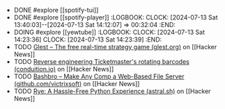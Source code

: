 - DONE #explore [[spotify-tui]]
- DONE #explore [[spotify-player]]
  :LOGBOOK:
  CLOCK: [2024-07-13 Sat 13:40:03]--[2024-07-13 Sat 14:12:07] =>  00:32:04
  :END:
- DOING #explore [[yewtube]]
  :LOGBOOK:
  CLOCK: [2024-07-13 Sat 14:23:36]
  CLOCK: [2024-07-13 Sat 14:23:39]
  :END:
- TODO [Glest – The free real-time strategy game (glest.org)](https://news.ycombinator.com/item?id=40910122) on [[Hacker News]]
- TODO [Reverse engineering Ticketmaster's rotating barcodes (conduition.io)](https://news.ycombinator.com/item?id=40906148) on [[Hacker News]]
- TODO [Bashbro – Make Any Comp a Web-Based File Server (github.com/victrixsoft)](https://news.ycombinator.com/item?id=40905719) on [[Hacker News]]
- TODO [Rye: A Hassle-Free Python Experience (astral.sh)](https://news.ycombinator.com/item?id=40911637) on [[Hacker News]]